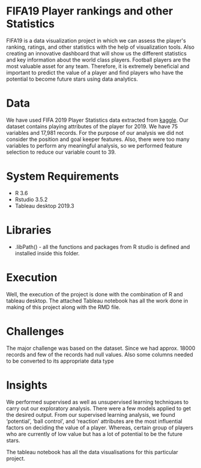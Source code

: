 # FIFA19 Player rankings and other Statistics
FIFA19 is a data visualization project in which we can assess the player's ranking, ratings, and other statistics with the help of visualization tools. Also creating an innovative dashboard that will show us the different statistics and key information about the world class players. 
Football players are the most valuable asset for any team. Therefore, it is extremely beneficial and important to predict the value of a player and find players who have the potential to become future stars using data analytics. 
# Data
We have used FIFA 2019 Player Statistics data extracted from [kaggle](https://kaggle.com).      Our dataset contains playing attributes of the player for 2019. We have 75 variables and 17,981 records. For the purpose of our analysis we did not consider the position and goal keeper features. Also, there were too many variables to perform any meaningful analysis, so we performed feature selection to reduce our variable count to 39.
# System Requirements
- R 3.6
- Rstudio 3.5.2
- Tableau desktop 2019.3
# Libraries
- .libPath() - all the functions and packages from R studio is defined and installed inside this folder.
# Execution 
Well, the execution of the project is done with the combination of R and tableau desktop.
The attached Tableau notebook has all the work done in making of this project along with the RMD file.
# Challenges
The major challenge was based on the dataset. Since we had approx. 18000 records and few of the records had null values. Also some columns needed to be converted to its appropriate data type
# Insights
We performed supervised as well as unsupervised learning techniques to carry out our exploratory analysis. There were a few models applied to get the desired output. 
From our supervised learning analysis, we found ‘potential’, ‘ball control’, and ‘reaction’ attributes are the most influential factors on deciding the value of a player. Whereas, certain group of players who are currently of low value but has a lot of potential to be the future stars.

The tableau notebook has all the data visualisations for this particular project.